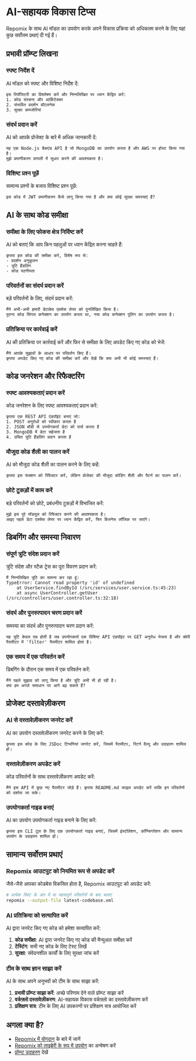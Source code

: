 # AI-सहायक विकास टिप्स

Repomix के साथ AI मॉडल का उपयोग करके अपने विकास प्रक्रिया को अधिकतम करने के लिए यहां कुछ सर्वोत्तम प्रथाएं दी गई हैं।

## प्रभावी प्रॉम्प्ट लिखना

### स्पष्ट निर्देश दें

AI मॉडल को स्पष्ट और विशिष्ट निर्देश दें:

```
इस रिपॉजिटरी का विश्लेषण करें और निम्नलिखित पर ध्यान केंद्रित करें:
1. कोड संरचना और आर्किटेक्चर
2. संभावित प्रदर्शन बॉटलनेक
3. सुरक्षा कमजोरियां
```

### संदर्भ प्रदान करें

AI को आपके प्रोजेक्ट के बारे में अधिक जानकारी दें:

```
यह एक Node.js बैकएंड API है जो MongoDB का उपयोग करता है और AWS पर होस्ट किया गया है। 
मुझे प्रमाणीकरण प्रणाली में सुधार करने की आवश्यकता है।
```

### विशिष्ट प्रश्न पूछें

सामान्य प्रश्नों के बजाय विशिष्ट प्रश्न पूछें:

```
इस कोड में JWT प्रमाणीकरण कैसे लागू किया गया है और क्या कोई सुरक्षा समस्याएं हैं?
```

## AI के साथ कोड समीक्षा

### समीक्षा के लिए फोकस क्षेत्र निर्दिष्ट करें

AI को बताएं कि आप किन पहलुओं पर ध्यान केंद्रित करना चाहते हैं:

```
कृपया इस कोड की समीक्षा करें, विशेष रूप से:
- प्रदर्शन अनुकूलन
- त्रुटि हैंडलिंग
- कोड पठनीयता
```

### परिवर्तनों का संदर्भ प्रदान करें

बड़े परिवर्तनों के लिए, संदर्भ प्रदान करें:

```
मैंने अभी-अभी हमारी डेटाबेस एक्सेस लेयर को पुनर्लिखित किया है। 
पुराना कोड सिंगल कनेक्शन का उपयोग करता था, नया कोड कनेक्शन पूलिंग का उपयोग करता है।
```

### प्रतिक्रिया पर कार्रवाई करें

AI की प्रतिक्रिया पर कार्रवाई करें और फिर से समीक्षा के लिए अपडेट किए गए कोड को भेजें:

```
मैंने आपके सुझावों के आधार पर परिवर्तन किए हैं। 
कृपया अपडेट किए गए कोड की समीक्षा करें और देखें कि क्या अभी भी कोई समस्याएं हैं।
```

## कोड जनरेशन और रिफैक्टरिंग

### स्पष्ट आवश्यकताएं प्रदान करें

कोड जनरेशन के लिए स्पष्ट आवश्यकताएं प्रदान करें:

```
कृपया एक REST API एंडपॉइंट बनाएं जो:
1. POST अनुरोधों को स्वीकार करता है
2. JSON बॉडी से उपयोगकर्ता डेटा को पार्स करता है
3. MongoDB में डेटा सहेजता है
4. उचित त्रुटि हैंडलिंग प्रदान करता है
```

### मौजूदा कोड शैली का पालन करें

AI को मौजूदा कोड शैली का पालन करने के लिए कहें:

```
कृपया इस फंक्शन को रिफैक्टर करें, लेकिन प्रोजेक्ट की मौजूदा कोडिंग शैली और पैटर्न का पालन करें।
```

### छोटे टुकड़ों में काम करें

बड़े परिवर्तनों को छोटे, प्रबंधनीय टुकड़ों में विभाजित करें:

```
मुझे इस पूरे मॉड्यूल को रिफैक्टर करने की आवश्यकता है। 
आइए पहले डेटा एक्सेस लेयर पर ध्यान केंद्रित करें, फिर बिजनेस लॉजिक पर जाएंगे।
```

## डिबगिंग और समस्या निवारण

### संपूर्ण त्रुटि संदेश प्रदान करें

त्रुटि संदेश और स्टैक ट्रेस का पूरा विवरण प्रदान करें:

```
मैं निम्नलिखित त्रुटि का सामना कर रहा हूं:
TypeError: Cannot read property 'id' of undefined
    at UserService.findById (/src/services/user.service.ts:45:23)
    at async UserController.getUser (/src/controllers/user.controller.ts:32:18)
```

### संदर्भ और पुनरुत्पादन चरण प्रदान करें

समस्या का संदर्भ और पुनरुत्पादन चरण प्रदान करें:

```
यह त्रुटि केवल तब होती है जब उपयोगकर्ता एक विशिष्ट API एंडपॉइंट पर GET अनुरोध भेजता है और क्वेरी पैरामीटर में 'filter' पैरामीटर शामिल होता है।
```

### एक समय में एक परिवर्तन करें

डिबगिंग के दौरान एक समय में एक परिवर्तन करें:

```
मैंने पहले सुझाव को लागू किया है और त्रुटि अभी भी हो रही है। 
क्या हम अगले समाधान पर आगे बढ़ सकते हैं?
```

## प्रोजेक्ट दस्तावेज़ीकरण

### AI से दस्तावेज़ीकरण जनरेट करें

AI का उपयोग दस्तावेज़ीकरण जनरेट करने के लिए करें:

```
कृपया इस कोड के लिए JSDoc टिप्पणियां जनरेट करें, जिसमें पैरामीटर, रिटर्न वैल्यू और उदाहरण शामिल हों।
```

### दस्तावेज़ीकरण अपडेट करें

कोड परिवर्तनों के साथ दस्तावेज़ीकरण अपडेट करें:

```
मैंने इस API में कुछ नए पैरामीटर जोड़े हैं। कृपया README.md फाइल अपडेट करें ताकि इन परिवर्तनों को दर्शाया जा सके।
```

### उपयोगकर्ता गाइड बनाएं

AI का उपयोग उपयोगकर्ता गाइड बनाने के लिए करें:

```
कृपया इस CLI टूल के लिए एक उपयोगकर्ता गाइड बनाएं, जिसमें इंस्टॉलेशन, कॉन्फिगरेशन और सामान्य उपयोग के उदाहरण शामिल हों।
```

## सामान्य सर्वोत्तम प्रथाएं

### Repomix आउटपुट को नियमित रूप से अपडेट करें

जैसे-जैसे आपका कोडबेस विकसित होता है, Repomix आउटपुट को अपडेट करें:

```bash
# प्रत्येक स्प्रिंट के अंत में या महत्वपूर्ण परिवर्तनों के बाद चलाएं
repomix --output-file latest-codebase.xml
```

### AI प्रतिक्रिया को सत्यापित करें

AI द्वारा जनरेट किए गए कोड को हमेशा सत्यापित करें:

1. **कोड समीक्षा**: AI द्वारा जनरेट किए गए कोड की मैन्युअल समीक्षा करें
2. **टेस्टिंग**: सभी नए कोड के लिए टेस्ट लिखें
3. **सुरक्षा**: संवेदनशील कार्यों के लिए सुरक्षा जांच करें

### टीम के साथ ज्ञान साझा करें

AI के साथ अपने अनुभवों को टीम के साथ साझा करें:

1. **प्रभावी प्रॉम्प्ट साझा करें**: अच्छे परिणाम देने वाले प्रॉम्प्ट साझा करें
2. **वर्कफ़्लो दस्तावेज़ीकरण**: AI-सहायक विकास वर्कफ़्लो का दस्तावेज़ीकरण करें
3. **प्रशिक्षण सत्र**: टीम के लिए AI उपकरणों पर प्रशिक्षण सत्र आयोजित करें

## अगला क्या है?

- [Repomix में योगदान](../development/index.md) के बारे में जानें
- [Repomix को लाइब्रेरी के रूप में उपयोग](../development/using-repomix-as-a-library.md) का अन्वेषण करें
- [प्रॉम्प्ट उदाहरण](../prompt-examples.md) देखें
